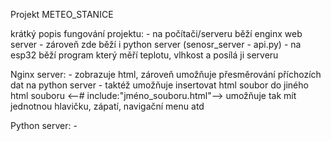 Projekt METEO_STANICE

krátký popis fungování projektu: 
    - na počítači/serveru běží enginx web server
    - zároveň zde běží i python server (senosr_server - api.py)
    - na esp32 běží program který měří teplotu, vlhkost a posílá ji serveru

Nginx server:
    - zobrazuje html, zároveň umožňuje přesměrování příchozích dat na python server
    - taktéž umožňuje insertovat html soubor do jiného html souboru <--# include:"jméno_souboru.html"--> umožňuje tak mít jednotnou hlavičku, zápatí, navigační menu atd

Python server:
    -
